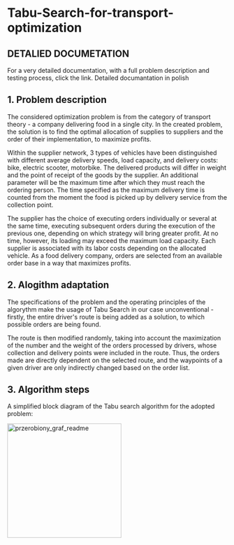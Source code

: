 # Tabu-Search-for-transport-optimization

## DETALIED DOCUMETATION
For a very detailed documentation, with a full problem description and testing process, click the link.
Detailed documantation in polish

## 1. Problem description
The considered optimization problem is from the category of transport theory - a company delivering food in a single city. In the created problem, the solution is to find the optimal allocation of supplies to suppliers and the order of their implementation, to maximize profits. 

Within the supplier network, 3 types of vehicles have been distinguished with different average delivery speeds, load capacity, and delivery costs: bike, electric scooter, motorbike. The delivered products will differ in weight and the point of receipt of the goods by the supplier. An additional parameter will be the maximum time after which they must reach the ordering person. The time specified as the maximum delivery time is counted from the moment the food is picked up by delivery service from the collection point. 

The supplier has the choice of executing orders individually or several at the same time, executing subsequent orders during the execution of the previous one, depending on which strategy will bring greater profit. At no time, however, its loading may exceed the maximum load capacity. Each supplier is associated with its labor costs depending on the allocated vehicle.  As a food delivery company, orders are selected from an available order base in a way that maximizes profits.

## 2. Alogithm adaptation
The specifications of the problem and the operating principles of the algorythm make the usage of Tabu Search in our case unconventional - firstly, the entire driver's route is being added as a solution, to which possible orders are being found.

The route is then modified randomly, taking into account the maximization of the number and the weight of the orders processed by drivers, whose collection and delivery points were included in the route. Thus, the orders made are directly dependent on the selected route, and the waypoints of a given driver are only indirectly changed based on the order list.

## 3. Algorithm steps
A simplified block diagram of the Tabu search algorithm for the adopted problem:


<img width="261" alt="przerobiony_graf_readme" src="https://user-images.githubusercontent.com/75940256/118335582-4237f600-b510-11eb-8482-5332524f8039.png">

